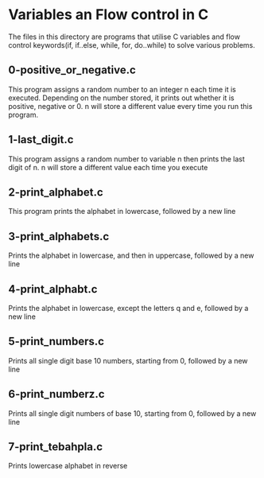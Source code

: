 # Variables an Flow control in C

The files in this directory are programs that utilise C variables and flow control keywords(if, if..else, while, for, do..while) to solve various problems.


## 0-positive_or_negative.c

This program assigns a random number to an integer n each time it is executed. Depending on the number stored, it prints out whether it is positive, negative or 0. n will store a different value every time you run this program.


## 1-last_digit.c

This program assigns a random number to variable n then prints the last digit of n. n will store a different value each time you execute


## 2-print_alphabet.c

This program prints the alphabet in lowercase, followed by a new line


## 3-print_alphabets.c

Prints the alphabet in lowercase, and then in uppercase, followed by a new line


## 4-print_alphabt.c

Prints the alphabet in lowercase, except the letters q and e, followed by a new line


## 5-print_numbers.c

Prints all single digit base 10 numbers, starting from 0, followed by a new line


## 6-print_numberz.c

Prints all single digit numbers of base 10, starting from 0, followed by a new line


## 7-print_tebahpla.c

Prints lowercase alphabet in reverse